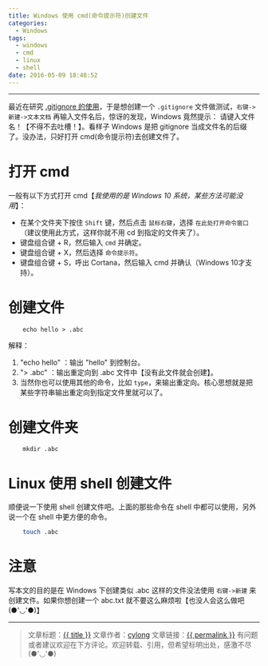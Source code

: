 ```yaml
---
title: Windows 使用 cmd(命令提示符)创建文件
categories:
  - Windows
tags:
  - windows
  - cmd
  - linux
  - shell
date: 2016-05-09 18:48:52
---
```

---

最近在研究 [.gitignore 的使用][1]，于是想创建一个 `.gitignore` 文件做测试，`右键->新建->文本文档` 再输入文件名后，惊讶的发现，Windows 竟然提示： 请键入文件名！【不得不去吐槽！】。看样子 Windows 是把 gitignore 当成文件名的后缀了。没办法，只好打开 cmd(命令提示符)去创建文件了。

<!-- more -->

# 打开 cmd

一般有以下方式打开 cmd【*我使用的是 Windows 10 系统，某些方法可能没用*】：
*   在某个文件夹下按住 `Shift` 键，然后点击 `鼠标右键`，选择 `在此处打开命令窗口`（建议使用此方式，这样你就不用 cd 到指定的文件夹了）。
*   键盘组合键 <span class="fa fa-windows"></span> + R，然后输入 `cmd` 并确定。
*   键盘组合键 <span class="fa fa-windows"></span> + X，然后选择 `命令提示符`。
*   键盘组合键 <span class="fa fa-windows"></span> + S，呼出 Cortana，然后输入 cmd 并确认（Windows 10才支持）。

# 创建文件

```
    echo hello > .abc
```

解释：

1. "echo hello" ：输出 "hello" 到控制台。
2. "\> .abc" ：输出重定向到 .abc 文件中【没有此文件就会创建】。
3. 当然你也可以使用其他的命令，比如 `type`，来输出重定向。核心思想就是把某些字符串输出重定向到指定文件里就可以了。

# 创建文件夹

```
    mkdir .abc
```

# Linux 使用 shell 创建文件

顺便说一下使用 shell 创建文件吧。上面的那些命令在 shell 中都可以使用，另外说一个在 shell 中更方便的命令。

```sh
    touch .abc
```

# 注意

写本文的目的是在 Windows 下创建类似 .abc 这样的文件没法使用 `右键->新建` 来创建文件。如果你想创建一个 abc.txt 就不要这么麻烦啦【也没人会这么做吧(●'◡'●)】

---

> 文章标题：<a href='{{ permalink }}' title='{{ title }}' >{{ title }}</a>
> 文章作者：[cylong](http://www.cylong.com/about/ "cylong")
> 文章链接：<a href='{{ permalink }}' title='{{ title }}' >{{ permalink }}</a>
> 有问题或者建议欢迎在下方评论。欢迎转载、引用，但希望标明出处，感激不尽(●'◡'●)


[1]: /blog/2016/05/19/gitignore/ ".gitignore 的使用"
